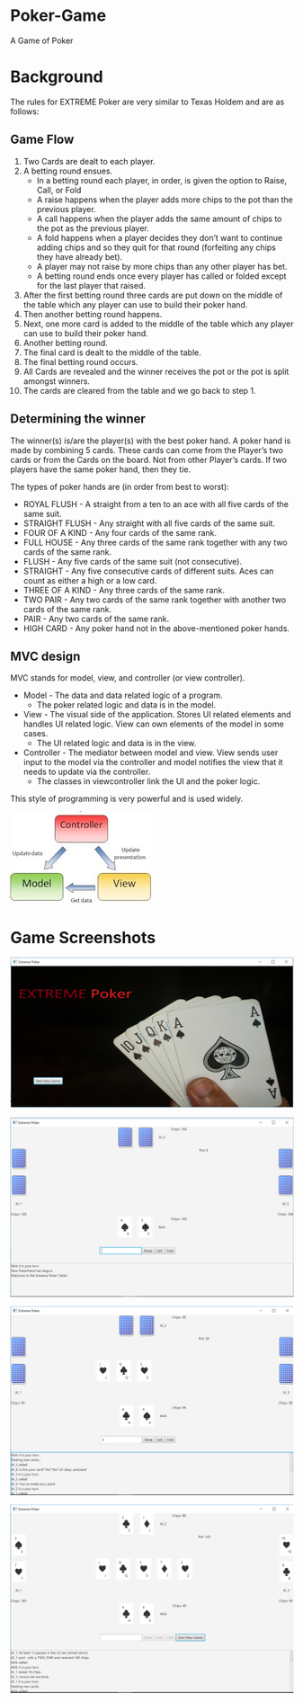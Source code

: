 # Poker-Game
A Game of Poker


# Background
The rules for EXTREME Poker are very similar to Texas Holdem and are as follows:

## Game Flow
1. Two Cards are dealt to each player.
2. A betting round ensues.
    * In a betting round each player, in order, is given the option to Raise, Call, or Fold
    * A raise happens when the player adds more chips to the pot than the previous player.
    * A call happens when the player adds the same amount of chips to the pot as the previous player.
    * A fold happens when a player decides they don’t want to continue adding chips and so they quit for that round (forfeiting any           chips they have already bet).
    * A player may not raise by more chips than any other player has bet.
    * A betting round ends once every player has called or folded except for the last player that raised.
3. After the first betting round three cards are put down on the middle of the table which any player can use to build their poker hand.
4. Then another betting round happens.
5. Next, one more card is added to the middle of the table which any player can use to build their poker hand.
6. Another betting round.
7. The final card is dealt to the middle of the table.
8. The final betting round occurs.
9. All Cards are revealed and the winner receives the pot or the pot is split amongst winners.
10. The cards are cleared from the table and we go back to step 1.

## Determining the winner
The winner(s) is/are the player(s) with the best poker hand. A poker hand is made by combining 5 cards. These cards can come from the Player’s two cards or from the Cards on the board. Not from other Player’s cards. If two players have the same poker hand, then they tie.

The types of poker hands are (in order from best to worst):

  * ROYAL FLUSH - A straight from a ten to an ace with all five cards of the same suit.
  * STRAIGHT FLUSH - Any straight with all five cards of the same suit.
  * FOUR OF A KIND - Any four cards of the same rank.
  * FULL HOUSE - Any three cards of the same rank together with any two cards of the same rank.
  * FLUSH - Any five cards of the same suit (not consecutive).
  * STRAIGHT - Any five consecutive cards of different suits. Aces can count as either a high or a low card.
  * THREE OF A KIND - Any three cards of the same rank.
  * TWO PAIR - Any two cards of the same rank together with another two cards of the same rank.
  * PAIR - Any two cards of the same rank.
  * HIGH CARD - Any poker hand not in the above-mentioned poker hands.
  
## MVC design
MVC stands for model, view, and controller (or view controller).

* Model - The data and data related logic of a program.
    * The poker related logic and data is in the model.
* View - The visual side of the application. Stores UI related elements and handles UI related logic. View can own elements of the model  in some cases.
    * The UI related logic and data is in the view.
* Controller - The mediator between model and view. View sends user input to the model via the controller and model notifies the view that it needs to update via the controller.
    * The classes in viewcontroller link the UI and the poker logic.
 
This style of programming is very powerful and is used widely. 

![Alt text](screenshots/MVC.jpg "MVC Model")


# Game Screenshots


![Alt text](screenshots/Start.PNG "Start Menu")


![Alt text](screenshots/Game1.PNG "Game1")


![Alt text](screenshots/Game2.PNG "Game2")


![Alt text](screenshots/Game3.PNG "Game3")
